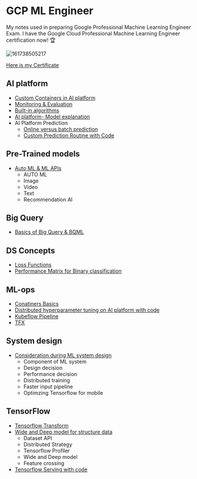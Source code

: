 # GCP ML Engineer

My notes used in preparing Google Professional Machine Learning Engineer Exam. I have the Google Cloud Professional Machine Learning Engineer certification now! 🏆

![161738505217](https://user-images.githubusercontent.com/37735152/113469877-b772ce80-946e-11eb-9108-ca0b6e039c9f.png)


[Here is my Certificate](https://www.credential.net/2e923cd0-dea6-46ef-8db1-402aaaa69d64?key=ebc95ea03d3207f53b0ef127d8f9a40287cb64fd3f24f696f6beaaf02a6d825e)

## AI platform

- [Custom Containers in AI platform](https://github.com/rshah1990/GCP_ML/tree/main/AI%20Platform/Custom%20containers)
- [Monitoring & Evaluation](https://github.com/rshah1990/GCP_ML/tree/main/AI%20Platform/Monitoring_Evaluation)
- [Built-in algorithms](https://github.com/rshah1990/GCP_ML/tree/main/AI%20Platform/build-in-algo)
- [AI platform- Model explanation](https://github.com/rshah1990/GCP_ML/tree/main/AI%20Platform/explanation)
- AI Platform Prediction 
  - [Online versus batch prediction](https://github.com/rshah1990/GCP_ML/tree/main/AI%20Platform/predictions)
  - [Custom Prediction Routine with Code](https://github.com/rshah1990/GCP_ML/tree/main/AI%20Platform/predictions/custom_prediction_routine)


## Pre-Trained models 

- [Auto ML & ML APIs](https://github.com/rshah1990/GCP_ML/tree/main/AUTOML_ML_API)
  - AUTO ML 
  - Image 
  - Video
  - Text
  - Recommendation AI

## Big Query 

- [Basics of Big Query & BQML](https://github.com/rshah1990/GCP_ML/tree/main/Big_query)

## DS Concepts

- [Loss Functions](https://github.com/rshah1990/GCP_ML/blob/main/DS_Concepts/loss_functions.md)
- [Performance Matrix for Binary classification](https://github.com/rshah1990/GCP_ML/blob/main/DS_Concepts/performance_matrix.md)

## ML-ops

- [Conatiners Basics](https://github.com/rshah1990/GCP_ML/tree/main/ml-ops/containers)
- [Distributed hyperparameter tuning on AI platform with code](https://github.com/rshah1990/GCP_ML/tree/main/ml-ops/hyperparameter-tuning)
- [Kubeflow Pipeline](https://github.com/rshah1990/GCP_ML/tree/main/ml-ops/kubeflow_pipeline)
- [TFX](https://github.com/rshah1990/GCP_ML/tree/main/ml-ops/tfx)

## System design

- [Consideration during ML system design](https://github.com/rshah1990/GCP_ML/tree/main/system_design)
  - Component of ML system
  - Design decision
  - Performance decision
  - Distributed training
  - Faster input pipeline
  - Optimzing Tensorflow for mobile

## TensorFlow

- [Tensorflow Transform](https://github.com/rshah1990/Tensorflow/tree/main/Transform)
- [Wide and Deep model for structure data](https://github.com/rshah1990/Tensorflow/tree/main/structure_data)
  - Dataset API
  - Distributed Strategy
  - Tensorflow Profiler
  - Wide and Deep model
  - Feature crossing
- [Tensorflow Serving with code](https://github.com/rshah1990/Tensorflow/tree/main/tensorflow_serving)
